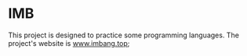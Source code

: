# IMB
This project is designed to practice some programming languages.
The project's website is www.imbang.top;
